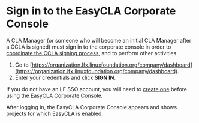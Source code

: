 # Sign in to the EasyCLA Corporate Console

A CLA Manager (or someone who will become an initial CLA Manager after a CCLA is signed) must sign in to the corporate console in order to [coordinate the CCLA signing process](broken-reference), and to perform other activities.

1. Go to [https://organization.lfx.linuxfoundation.org/company/dashboard](https://organization.lfx.linuxfoundation.org/company/dashboard).
2. Enter your credentials and click **SIGN IN**.

If you do not have an LF SSO account, you will need to [create one](https://docs.linuxfoundation.org/lfx/sso/create-an-account) before using the EasyCLA Corporate Console.

After logging in, the EasyCLA Corporate Console appears and shows projects for which EasyCLA is enabled.
